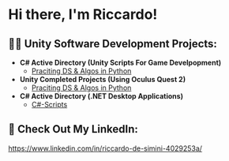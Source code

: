 <h1>Hi there, I'm Riccardo!</h1>

<h2>👨‍💻 Unity Software Development Projects:</h2>

- <b>C# Active Directory (Unity Scripts For Game Develpopment)</b>
  - [Praciting DS & Algos in Python](https://github.com/joshmadakor1/Algorithms-Practice)
- <b>Unity Completed Projects (Using Oculus Quest 2)</b>
  - [Praciting DS & Algos in Python](https://github.com/joshmadakor1/Algorithms-Practice)
- <b>C# Active Directory (.NET Desktop Applications)</b>
  - [C#-Scripts](https://github.com/RiccardoD25/Csharp-Scripts/tree/main)

<h2> 🤳 Check Out My LinkedIn:</h2>

https://www.linkedin.com/in/riccardo-de-simini-4029253a/


[linkedin]: https://linkedin.com/in/RiccardoDe-Simini

